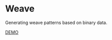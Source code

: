# Weave
Generating weave patterns based on binary data.    

[DEMO](https://cdris.github.io/weave/index.html)

